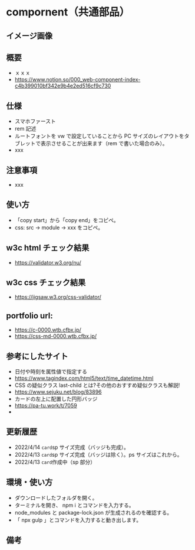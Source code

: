 # compornent（共通部品）

## イメージ画像

## 概要

- ｘｘｘ
- https://www.notion.so/000_web-component-index-c4b399010bf342e9b4e2ed516cf9c730

## 仕様

- スマホファースト
- rem 記述
- ルートフォントを vw で設定していることから PC サイズのレイアウトをタブレットで表示させることが出来ます（rem で書いた場合のみ）。
- xxx

## 注意事項

- xxx

## 使い方

- 「copy start」から「copy end」をコピペ。
- css: src -> module -> xxx をコピペ。

## w3c html チェック結果

- https://validator.w3.org/nu/

## w3c css チェック結果

- https://jigsaw.w3.org/css-validator/

## portfolio url:

- https://c-0000.wtb.cfbx.jp/
- https://css-md-0000.wtb.cfbx.jp/

## 参考にしたサイト

- 日付や時刻を属性値で指定する
- https://www.tagindex.com/html5/text/time_datetime.html
- CSS の疑似クラス last-child とは?その他のおすすめ疑似クラスも解説!
- https://www.sejuku.net/blog/83896
- カードの左上に配置した円形バッジ
- https://pa-tu.work/t/7059
-

## 更新履歴

- 2022/4/14 `card`sp サイズ完成（バッジも完成）。
- 2022/4/13 `card`sp サイズ完成（バッジは除く）。ps サイズはこれから。
- 2022/4/13 `card`作成中（sp 部分）

## 環境・使い方

- ダウンロードしたフォルダを開く。
- ターミナルを開き、 npm i とコマンドを入力する。
- node_modules と package-lock.json が生成されるのを確認する。
- 「 npx gulp 」とコマンドを入力すると動き出します。

## 備考
